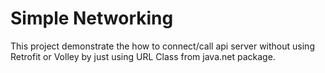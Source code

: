 # Simple Networking
This project demonstrate the how to connect/call api server without using Retrofit or Volley by just using URL Class from java.net package.
